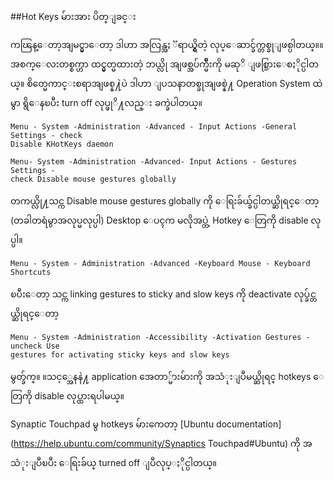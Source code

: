 ##Hot Keys မ်ားအား ပိတ္ျခင္း

ကၽြန္ေတာ့အျမင္မွာေတာ့ ဒါဟာ အလြန္အႏ ၱရာယ္ရွိတဲ့ လုပ္ေဆာင္ခ်က္တစ္ခုျဖစ္ပါတယ္။။ အစက္ေလးတစ္စက္ဟာ ထင္မွတ္မထားတဲ့ ဘယ္လို အျဖစ္အပ်က္မ်ဳိးကို မဆုိ ျဖစ္သြားေစႏိုင္ပါတယ္။ စိတ္မေကာင္းစရာအျဖစ္န႔ဲပဲ ဒါဟာ ျပသနာတစ္ခုအျဖစ္နဲ႔ Operation System ထဲမွာ ရွိေနၿပီး  turn off လုပ္ဖုိ႔လည္း ခက္ခဲပါတယ္။

	Menu - System -Administration -Advanced - Input Actions -General Settings - check
	Disable KHotKeys daemon

	Menu- System -Administration -Advanced- Input Actions - Gestures Settings -
	check Disable mouse gestures globally

တကယ္လို႔သင္က Disable mouse gestures globally ကို ေရြးခ်ယ္ခ်င္ပါတယ္ဆိုရင္ေတာ့  (တခါတရံမွာအလုပ္မလုပ္ပါ) Desktop ေပၚက မလိုအပ္တဲ့ Hotkey ေတြကို disable လုပ္ပါ။

	Menu - System - Administration -Advanced -Keyboard Mouse - Keyboard Shortcuts

ၿပီးေတာ့ သင္က linking gestures to sticky and slow keys ကို deactivate လုပ္ခ်င္တယ္ဆိုရင္ေတာ့

	Menu - System -Administration -Accessibility -Activation Gestures -uncheck Use
	gestures for activating sticky keys and slow keys

မွတ္ခ်က္။        ။သင့္အေနနဲ႔ application အေတာ္မ်ားမ်ားကို အသံုးျပဳမယ္ဆိုရင္  hotkeys ေတြကို  disable လုပ္ထားရပါမယ္။

Synaptic Touchpad မွ hotkeys မ်ားကေတာ့ [Ubuntu documentation](https://help.ubuntu.com/community/Synaptics Touchpad#Ubuntu) ကို အသံုးျပဳၿပီး ေရြးခ်ယ္
turned off ျပဳလုပ္ႏိုင္ပါတယ္။
